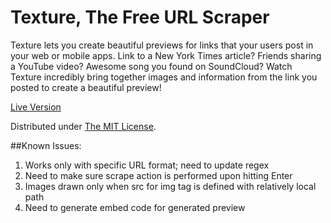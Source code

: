 Texture, The Free URL Scraper
=======

Texture lets you create beautiful previews for links that your users post in your web or mobile apps. Link to a New York Times article? Friends sharing a YouTube video? Awesome song you found on SoundCloud? Watch Texture incredibly bring together images and information from the link you posted to create a beautiful preview!

[Live Version](http://texture-scraper.herokuapp.com/ "Texture, The Free URL Scraper")

Distributed under [The MIT License](http://opensource.org/licenses/MIT "The MIT License").

##Known Issues:

1. Works only with specific URL format; need to update regex
2. Need to make sure scrape action is performed upon hitting Enter
3. Images drawn only when src for img tag is defined with relatively local path
4. Need to generate embed code for generated preview
